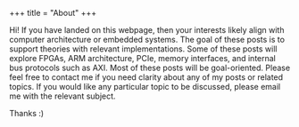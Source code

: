 +++
title = "About"
+++

Hi! If you have landed on this webpage, then your interests likely align with computer architecture or embedded systems.
The goal of these posts is to support theories with relevant implementations. Some of these posts will explore FPGAs, 
ARM architecture, PCIe, memory interfaces, and internal bus protocols such as AXI. Most of these posts will be 
goal-oriented. Please feel free to contact me if you need clarity about any of my posts or related topics. If you would 
like any particular topic to be discussed, please email me with the relevant subject.

Thanks :)
